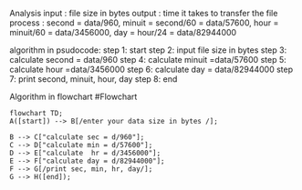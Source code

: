 Analysis 
input : file size in bytes 
output : time it takes to transfer the file
process : second = data/960, minuit = second/60 = data/57600, hour = minuit/60 = data/3456000, day = hour/24 = data/82944000

algorithm in psudocode:
step 1: start 
step 2: input file size in bytes 
step 3: calculate second = data/960
step 4: calculate minuit =data/57600
step 5: calculate hour =data/3456000
step 6: calculate day =  data/82944000
step 7: print second, minuit, hour, day
step 8: end 

Algorithm in flowchart
#Flowchart
```mermaid
flowchart TD;
A([start]) --> B[/enter your data size in bytes /];

B --> C["calculate sec = d/960"];
C --> D["calculate min = d/57600"];
D --> E["calculate  hr = d/3456000"];
E --> F["calculate day = d/82944000"];
F --> G[/print sec, min, hr, day/];
G --> H([end]);
```
